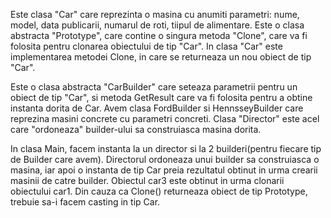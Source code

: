Este clasa "Car" care reprezinta o masina cu anumiti parametri: nume, model, data publicarii, numarul de roti, tiipul de alimentare.
Este o clasa abstracta "Prototype", care contine o singura metoda "Clone", care va fi folosita pentru clonarea obiectului de tip "Car".
In clasa "Car" este implementarea metodei Clone, in care se returneaza un nou obiect de tip "Car".

Este o clasa abstracta "CarBuilder" care seteaza parametrii pentru un obiect de tip "Car", si metoda GetResult care va fi folosita pentru a obtine instanta dorita de Car.
Avem clasa FordBuilder si HennsseyBuilder care reprezina masini concrete cu parametri concreti.
Clasa "Director" este acel care "ordoneaza" builder-ului sa construiasca masina dorita.

In clasa Main, facem instanta la un director si la 2 builderi(pentru fiecare tip de Builder care avem). Directorul ordoneaza unui builder sa construiasca o masina, iar apoi o instanta de tip Car preia rezultatul obtinut in urma crearii masinii de catre builder.
Obiectul car3 este obtinut in urma clonarii obiectului car1. Din cauza ca Clone() returneaza obiect de tip Prototype, trebuie sa-i facem casting in tip Car.

